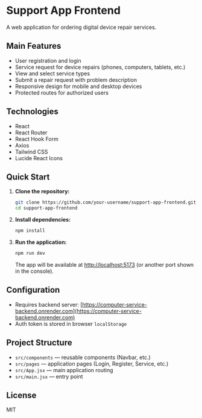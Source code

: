 # Support App Frontend

A web application for ordering digital device repair services.

## Main Features

- User registration and login
- Service request for device repairs (phones, computers, tablets, etc.)
- View and select service types
- Submit a repair request with problem description
- Responsive design for mobile and desktop devices
- Protected routes for authorized users

## Technologies

- React
- React Router
- React Hook Form
- Axios
- Tailwind CSS
- Lucide React Icons

## Quick Start

1. **Clone the repository:**

   ```bash
   git clone https://github.com/your-username/support-app-frontend.git
   cd support-app-frontend
   ```

2. **Install dependencies:**

   ```bash
   npm install
   ```

3. **Run the application:**
   ```bash
   npm run dev
   ```
   The app will be available at [http://localhost:5173](http://localhost:5173) (or another port shown in the console).

## Configuration

- Requires backend server: [https://computer-service-backend.onrender.com](https://computer-service-backend.onrender.com)
- Auth token is stored in browser `localStorage`

## Project Structure

- `src/components` — reusable components (Navbar, etc.)
- `src/pages` — application pages (Login, Register, Service, etc.)
- `src/App.jsx` — main application routing
- `src/main.jsx` — entry point

## License

MIT
